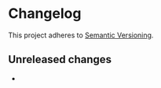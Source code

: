 # Changelog

This project adheres to [Semantic Versioning](http://semver.org/spec/v2.0.0.html).

## Unreleased changes

-
